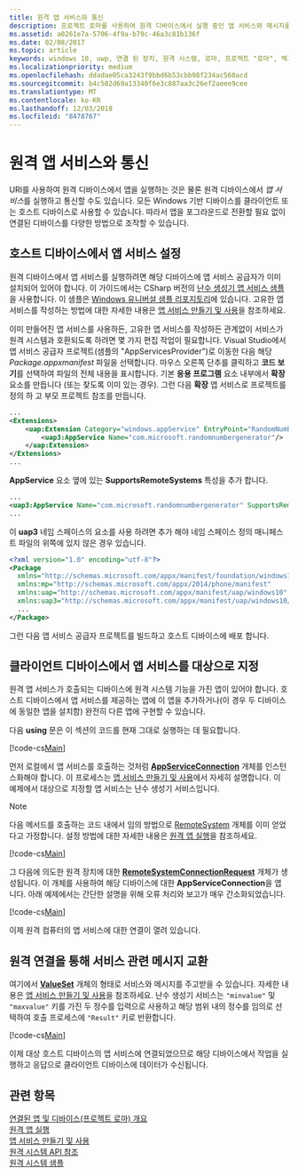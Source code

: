```yaml
---
title: 원격 앱 서비스와 통신
description: 프로젝트 로마를 사용하여 원격 디바이스에서 실행 중인 앱 서비스와 메시지를 교환하세요.
ms.assetid: a0261e7a-5706-4f9a-b79c-46a3c81b136f
ms.date: 02/08/2017
ms.topic: article
keywords: windows 10, uwp, 연결 된 장치, 원격 시스템, 로마, 프로젝트 "로마", 백그라운드 작업, 앱 서비스
ms.localizationpriority: medium
ms.openlocfilehash: ddadae05ca3243f9bbd6b53cbb98f234ac560acd
ms.sourcegitcommit: b4c502d69a13340f6e3c887aa3c26ef2aeee9cee
ms.translationtype: MT
ms.contentlocale: ko-KR
ms.lasthandoff: 12/03/2018
ms.locfileid: "8478767"
---
```

# <a name="communicate-with-a-remote-app-service"></a>원격 앱 서비스와 통신

URI를 사용하여 원격 디바이스에서 앱을 실행하는 것은 물론 원격 디바이스에서 *앱 서비스*를 실행하고 통신할 수도 있습니다. 모든 Windows 기반 디바이스를 클라이언트 또는 호스트 디바이스로 사용할 수 있습니다. 따라서 앱을 포그라운드로 전환할 필요 없이 연결된 디바이스를 다양한 방법으로 조작할 수 있습니다.

## <a name="set-up-the-app-service-on-the-host-device"></a>호스트 디바이스에서 앱 서비스 설정
원격 디바이스에서 앱 서비스를 실행하려면 해당 디바이스에 앱 서비스 공급자가 이미 설치되어 있어야 합니다. 이 가이드에서는 CSharp 버전의 [난수 생성기 앱 서비스 샘플](https://github.com/Microsoft/Windows-universal-samples/tree/master/Samples/AppServices)을 사용합니다. 이 샘플은 [Windows 유니버설 샘플 리포지토리](https://github.com/Microsoft/Windows-universal-samples/tree/master/Samples/AppServices)에 있습니다. 고유한 앱 서비스를 작성하는 방법에 대한 자세한 내용은 [앱 서비스 만들기 및 사용](how-to-create-and-consume-an-app-service.md)을 참조하세요.

이미 만들어진 앱 서비스를 사용하든, 고유한 앱 서비스를 작성하든 관계없이 서비스가 원격 시스템과 호환되도록 하려면 몇 가지 편집 작업이 필요합니다. Visual Studio에서 앱 서비스 공급자 프로젝트(샘플의 "AppServicesProvider")로 이동한 다음 해당 _Package.appxmanifest_ 파일을 선택합니다. 마우스 오른쪽 단추를 클릭하고 **코드 보기**를 선택하여 파일의 전체 내용을 표시합니다. 기본 **응용 프로그램** 요소 내부에서 **확장** 요소를 만듭니다 (또는 찾도록 이미 있는 경우). 그런 다음 **확장** 앱 서비스로 프로젝트를 정의 하 고 부모 프로젝트 참조를 만듭니다.

``` xml
...
<Extensions>
    <uap:Extension Category="windows.appService" EntryPoint="RandomNumberService.RandomNumberGeneratorTask">
        <uap3:AppService Name="com.microsoft.randomnumbergenerator"/>
    </uap:Extension>
</Extensions>
...
```

**AppService** 요소 옆에 있는 **SupportsRemoteSystems** 특성을 추가 합니다.

``` xml
...
<uap3:AppService Name="com.microsoft.randomnumbergenerator" SupportsRemoteSystems="true"/>
...
```

이 **uap3** 네임 스페이스의 요소를 사용 하려면 추가 해야 네임 스페이스 정의 매니페스트 파일의 위쪽에 있지 않은 경우 있습니다.

```xml
<?xml version="1.0" encoding="utf-8"?>
<Package
  xmlns="http://schemas.microsoft.com/appx/manifest/foundation/windows10"
  xmlns:mp="http://schemas.microsoft.com/appx/2014/phone/manifest"
  xmlns:uap="http://schemas.microsoft.com/appx/manifest/uap/windows10"
  xmlns:uap3="http://schemas.microsoft.com/appx/manifest/uap/windows10/3">
  ...
</Package>
```

그런 다음 앱 서비스 공급자 프로젝트를 빌드하고 호스트 디바이스에 배포 합니다.

## <a name="target-the-app-service-from-the-client-device"></a>클라이언트 디바이스에서 앱 서비스를 대상으로 지정
원격 앱 서비스가 호출되는 디바이스에 원격 시스템 기능을 가진 앱이 있어야 합니다. 호스트 디바이스에서 앱 서비스를 제공하는 앱에 이 앱을 추가하거나(이 경우 두 디바이스에 동일한 앱을 설치함) 완전히 다른 앱에 구현할 수 있습니다.

다음 **using** 문은 이 섹션의 코드를 현재 그대로 실행하는 데 필요합니다.

[!code-cs[Main](./code/RemoteAppService/MainPage.xaml.cs#SnippetUsings)]


먼저 로컬에서 앱 서비스를 호출하는 것처럼 [**AppServiceConnection**](https://msdn.microsoft.com/library/windows/apps/Windows.ApplicationModel.AppService.AppServiceConnection) 개체를 인스턴스화해야 합니다. 이 프로세스는 [앱 서비스 만들기 및 사용](how-to-create-and-consume-an-app-service.md)에서 자세히 설명합니다. 이 예제에서 대상으로 지정할 앱 서비스는 난수 생성기 서비스입니다.

> [!NOTE]
> 다음 메서드를 호출하는 코드 내에서 임의 방법으로 [RemoteSystem](https://msdn.microsoft.com/library/windows/apps/Windows.System.RemoteSystems.RemoteSystem) 개체를 이미 얻었다고 가정합니다. 설정 방법에 대한 자세한 내용은 [원격 앱 실행](launch-a-remote-app.md)을 참조하세요.

[!code-cs[Main](./code/RemoteAppService/MainPage.xaml.cs#SnippetAppService)]

그 다음에 의도한 원격 장치에 대한 [**RemoteSystemConnectionRequest**](https://msdn.microsoft.com/library/windows/apps/Windows.System.RemoteSystems.RemoteSystemConnectionRequest) 개체가 생성됩니다. 이 개체를 사용하여 해당 디바이스에 대한 **AppServiceConnection**을 엽니다. 아래 예제에서는 간단한 설명을 위해 오류 처리와 보고가 매우 간소화되었습니다.

[!code-cs[Main](./code/RemoteAppService/MainPage.xaml.cs#SnippetRemoteConnection)]

이제 원격 컴퓨터의 앱 서비스에 대한 연결이 열려 있습니다.

## <a name="exchange-service-specific-messages-over-the-remote-connection"></a>원격 연결을 통해 서비스 관련 메시지 교환

여기에서 [**ValueSet**](https://msdn.microsoft.com/library/windows/apps/windows.foundation.collections.valueset) 개체의 형태로 서비스와 메시지를 주고받을 수 있습니다. 자세한 내용은 [앱 서비스 만들기 및 사용](how-to-create-and-consume-an-app-service.md)을 참조하세요. 난수 생성기 서비스는 `"minvalue"` 및 `"maxvalue"` 키를 가진 두 정수를 입력으로 사용하고 해당 범위 내의 정수를 임의로 선택하여 호출 프로세스에 `"Result"` 키로 반환합니다.

[!code-cs[Main](./code/RemoteAppService/MainPage.xaml.cs#SnippetSendMessage)]

이제 대상 호스트 디바이스의 앱 서비스에 연결되었으므로 해당 디바이스에서 작업을 실행하고 응답으로 클라이언트 디바이스에 데이터가 수신됩니다.

## <a name="related-topics"></a>관련 항목

[연결된 앱 및 디바이스(프로젝트 로마) 개요](connected-apps-and-devices.md)  
[원격 앱 실행](launch-a-remote-app.md)  
[앱 서비스 만들기 및 사용](how-to-create-and-consume-an-app-service.md)  
[원격 시스템 API 참조](https://msdn.microsoft.com/library/windows/apps/Windows.System.RemoteSystems)  
[원격 시스템 샘플](https://github.com/Microsoft/Windows-universal-samples/tree/dev/Samples/RemoteSystems)
